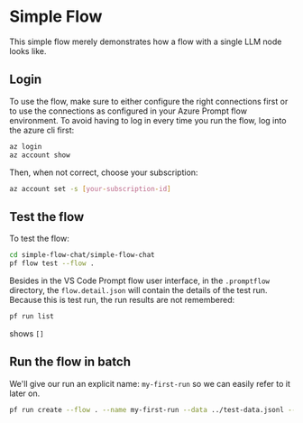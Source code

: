 # Simple Flow

This simple flow merely demonstrates how a flow with a single LLM node looks like.

## Login

To use the flow, make sure to either configure the right connections first or to use the connections as configured in your Azure Prompt flow environment.  To avoid having to log in every time you run the flow, log into the azure cli first:

```sh
az login
az account show
```

Then, when not correct, choose your subscription:

```sh
az account set -s [your-subscription-id]
```

## Test the flow

To test the flow:

```sh
cd simple-flow-chat/simple-flow-chat
pf flow test --flow .
```

Besides in the VS Code Prompt flow user interface, in the `.promptflow` directory, the `flow.detail.json` will contain the details of the test run.  Because this is test run, the run results are not remembered:

```sh
pf run list
```

shows `[]`

## Run the flow in batch

We'll give our run an explicit name: `my-first-run` so we can easily refer to it later on.

```sh
pf run create --flow . --name my-first-run --data ../test-data.jsonl --column-mapping input.chat_input='${data.question}'
```



